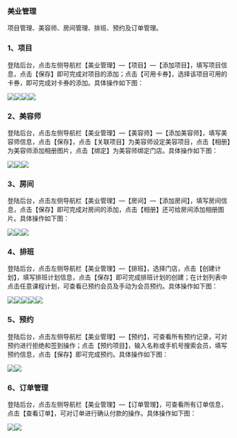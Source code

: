 ### 美业管理

项目管理、美容师、房间管理、排班、预约及订单管理。

### 1、项目

登陆后台，点击左侧导航栏【美业管理】—【项目】—【添加项目】，填写项目信息，点击【保存】即可完成对项目的添加；点击【可用卡券】，选择该项目可用的卡券，即可完成对卡券的添加。具体操作如下图：

![](/assets/项目01.jpg)![](/assets/项目02.jpg)![](/assets/项目03.jpg)![](/assets/项目04.jpg)

### 2、美容师

登陆后台，点击左侧导航栏【美业管理】—【美容师】—【添加美容师】，填写美容师信息，点击【保存】，点击【关联项目】为美容师设定美容项目，点击【相册】为美容师添加相册图片，点击【绑定】为美容师绑定门店。具体操作如下图：

![](/assets/美容师01.jpg)![](/assets/美容师02.jpg)![](/assets/美容师03.jpg)

### 3、房间

登陆后台，点击左侧导航栏【美业管理】—【房间】—【添加房间】，填写房间信息，点击【保存】即可完成对房间的添加，点击【相册】还可给房间添加相册图片。具体操作如下图：

![](/assets/房间01.jpg)![](/assets/房间02.jpg)![](/assets/房间03.jpg)

### 4、排班

登陆后台，点击左侧导航栏【美业管理】—【排班】，选择门店，点击【创建计划】，填写排班计划信息，点击【保存】即可完成排班计划的创建；在计划列表中点击任意课程计划，可查看已预约会员及手动为会员预约。具体操作如下图：

![](/assets/排班01.jpg)![](/assets/排班02.jpg)![](/assets/排班03.jpg)![](/assets/排班04.jpg)![](/assets/排班05.jpg)

### 5、预约

登陆后台，点击左侧导航栏【美业管理】—【预约】，可查看所有预约记录，可对预约进行拒绝和签到操作；点击【预约项目】，输入名称或手机号搜索会员，填写预约信息，点击【保存】即可完成预约。具体操作如下图：

![](/assets/预约01.jpg)![](/assets/预约02.jpg)

### 6、订单管理

登陆后台，点击左侧导航栏【美业管理】—【订单管理】，可查看所有订单信息，点击【查看订单】，可对订单进行确认付款的操作。具体操作如下图：

![](/assets/订单管理01.png)![](/assets/订单管理02.png)



